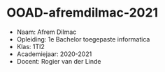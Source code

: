 # OOAD-afremdilmac-2021

* Naam: Afrem Dilmac
* Opleiding: 1e Bachelor toegepaste informatica
* Klas: 1TI2
* Academiejaar: 2020-2021
* Docent: Rogier van der Linde

